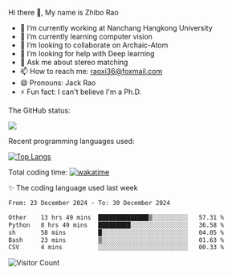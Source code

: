 Hi there 👋, My name is Zhibo Rao
- 🔭 I’m currently working at Nanchang Hangkong University
- 🌱 I’m currently learning computer vision
- 👯 I’m looking to collaborate on Archaic-Atom
- 🤔 I’m looking for help with Deep learning
- 💬 Ask me about stereo matching
- 📫 How to reach me: raoxi36@foxmail.com
- 😄 Pronouns: Jack Rao
- ⚡ Fun fact: I can't believe I'm a Ph.D.

The GitHub status:

![](https://github-readme-stats.vercel.app/api?username=ZhiboRao)

Recent programming languages used:

[![Top Langs](https://github-readme-stats.vercel.app/api/top-langs/?username=ZhiboRao&layout=compact)](https://github.com/anuraghazra/github-readme-stats)

Total coding time: [![wakatime](https://wakatime.com/badge/user/51ec5ec7-4742-4243-9eea-732ade32c0b7.svg)](https://wakatime.com/@51ec5ec7-4742-4243-9eea-732ade32c0b7)

✨ The coding language used last week 
<!--START_SECTION:waka-->

```txt
From: 23 December 2024 - To: 30 December 2024

Other    13 hrs 49 mins  ██████████████▒░░░░░░░░░░   57.31 %
Python   8 hrs 49 mins   █████████░░░░░░░░░░░░░░░░   36.58 %
sh       58 mins         █░░░░░░░░░░░░░░░░░░░░░░░░   04.05 %
Bash     23 mins         ▒░░░░░░░░░░░░░░░░░░░░░░░░   01.63 %
CSV      4 mins          ░░░░░░░░░░░░░░░░░░░░░░░░░   00.33 %
```

<!--END_SECTION:waka-->

![Visitor Count](https://profile-counter.glitch.me/Raohaocheng/count.svg)
